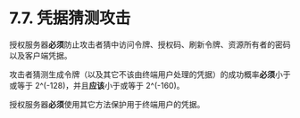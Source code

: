 # 7.7. 凭据猜测攻击

授权服务器**必须**防止攻击者猜中访问令牌、授权码、刷新令牌、资源所有者的密码以及客户端凭据。

攻击者猜测生成令牌（以及其它不该由终端用户处理的凭据）的成功概率**必须**小于或等于 2^(-128)，并且**应该**小于或等于 2^(-160)。

授权服务器**必须**使用其它方法保护用于终端用户的凭据。
